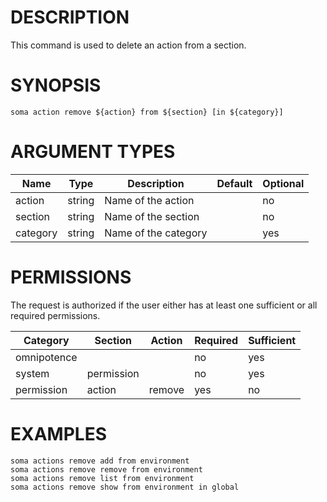 # DESCRIPTION

This command is used to delete an action from a section.

# SYNOPSIS

```
soma action remove ${action} from ${section} [in ${category}]
```

# ARGUMENT TYPES

Name | Type |     Description   | Default | Optional
 --- |  --- | ----------------- | ------- | --------
action | string | Name of the action | | no
section | string | Name of the section | | no
category | string | Name of the category | | yes

# PERMISSIONS

The request is authorized if the user either has at least one
sufficient or all required permissions.

Category | Section | Action | Required | Sufficient
 ------- | ------- | ------ | -------- | ----------
omnipotence | | | no | yes
system | permission | | no | yes
permission | action | remove | yes | no

# EXAMPLES

```
soma actions remove add from environment
soma actions remove remove from environment
soma actions remove list from environment
soma actions remove show from environment in global
```
